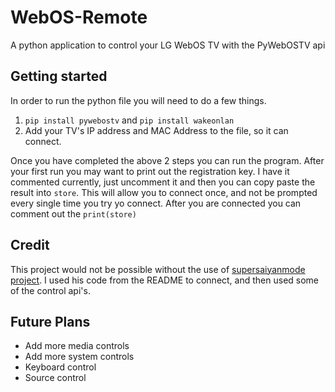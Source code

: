 # WebOS-Remote

A python application to control your LG WebOS TV with the PyWebOSTV api

## Getting started

In order to run the python file you will need to do a few things.

1.  `pip install pywebostv` and `pip install wakeonlan`
2.  Add your TV's IP address and MAC Address to the file, so it can connect.

Once you have completed the above 2 steps you can run the program. After your first run you may want to print out the registration key. I have it commented currently, just uncomment it and then you can copy paste the result into `store`. This will allow you to connect once, and not be prompted every single time you try yo connect. After you are connected you can comment out the `print(store)`

## Credit

This project would not be possible without the use of [supersaiyanmode project](https://github.com/supersaiyanmode/PyWebOSTV). I used his code from the README to connect, and then used some of the control api's.

## Future Plans

- Add more media controls
- Add more system controls
- Keyboard control
- Source control

